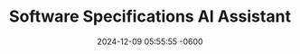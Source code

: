 ---
layout: idea
title: "Software Specifications AI Assistant"
date: 2024-12-09 05:55:55 -0600
categories: projects
description: "A software that allows you to register and manage software specifications with AI assistance."
image: /assets/images/placeholder-screenshot.svg
order: 6
status: development
tech_stack:
  - TypeScript
  - React
  - Node.js
  - Express
created_at: 2024-12-09
updated_at: 2024-12-09
categories: [Web Development, Events]
tags: [ai, events, recommendations, feedback]
features:
  - Project CRUD operations
  - Markdown editor for specifications
  - AI enhancement using GPT-4
  - Encrypted local storage
  - Import/export capabilities
  - Version tracking with diffs
  - Version rollback functionality
live-demo: 
published: false
---